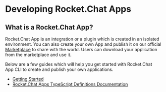# Developing Rocket.Chat Apps

## What is a Rocket.Chat App?

Rocket.Chat App is an integration or a plugin which is created in an isolated environment. You can also create your own App and publish it on our official [Marketplace](https://rocket.chat/marketplace) to share with the world. Users can download your application from the marketplace and use it.

Below are a few guides which will help you get started with Rocket.Chat App CLI to create and publish your own applications.

- [Getting Started](getting-started/)
- [Rocket.Chat Apps TypeScript Definitions Documentation](https://rocketchat.github.io/Rocket.Chat.Apps-engine/)

